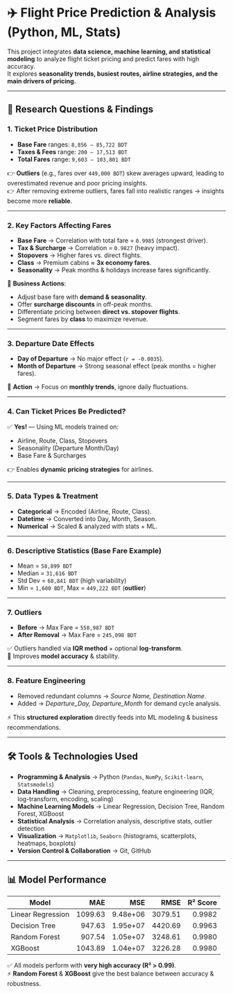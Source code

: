 # ✈️ Flight Price Prediction & Analysis (Python, ML, Stats)

This project integrates **data science, machine learning, and statistical modeling** to analyze flight ticket pricing and predict fares with high accuracy.  
It explores **seasonality trends, busiest routes, airline strategies, and the main drivers of pricing.**

---

## 🔎 Research Questions & Findings

### 1. Ticket Price Distribution
- **Base Fare** ranges: `8,856 – 85,722 BDT`  
- **Taxes & Fees** range: `200 – 17,513 BDT`  
- **Total Fares** range: `9,603 – 103,801 BDT`  

👉 **Outliers** (e.g., fares over `449,000 BDT`) skew averages upward, leading to overestimated revenue and poor pricing insights.  
👉 After removing extreme outliers, fares fall into realistic ranges → insights become more **reliable**.  

---

### 2. Key Factors Affecting Fares
- **Base Fare** → Correlation with total fare = `0.9985` (strongest driver).  
- **Tax & Surcharge** → Correlation = `0.9827` (heavy impact).  
- **Stopovers** → Higher fares vs. direct flights.  
- **Class** → Premium cabins ≈ **3x economy fares**.  
- **Seasonality** → Peak months & holidays increase fares significantly.  

📌 **Business Actions**:
- Adjust base fare with **demand & seasonality**.  
- Offer **surcharge discounts** in off-peak months.  
- Differentiate pricing between **direct vs. stopover flights**.  
- Segment fares by **class** to maximize revenue.  

---

### 3. Departure Date Effects
- **Day of Departure** → No major effect (`r = -0.0035`).  
- **Month of Departure** → Strong seasonal effect (peak months = higher fares).  

📌 **Action** → Focus on **monthly trends**, ignore daily fluctuations.  

---

### 4. Can Ticket Prices Be Predicted?
✅ **Yes!** — Using ML models trained on:  
- Airline, Route, Class, Stopovers  
- Seasonality (Departure Month/Day)  
- Base Fare & Surcharges  

👉 Enables **dynamic pricing strategies** for airlines.  

---

### 5. Data Types & Treatment
- **Categorical** → Encoded (Airline, Route, Class).  
- **Datetime** → Converted into Day, Month, Season.  
- **Numerical** → Scaled & analyzed with stats + ML.  

---

### 6. Descriptive Statistics (Base Fare Example)
- Mean = `58,899 BDT`  
- Median = `31,616 BDT`  
- Std Dev = `68,841 BDT` (high variability)  
- Min = `1,600 BDT`, Max = `449,222 BDT` (**outlier**)  

---

### 7. Outliers
- **Before** → Max Fare = `558,987 BDT`  
- **After Removal** → Max Fare = `245,098 BDT`  

✅ Outliers handled via **IQR method** + optional **log-transform**.  
📌 Improves **model accuracy** & stability.  

---

### 8. Feature Engineering
- Removed redundant columns → *Source Name, Destination Name*.  
- Added → *Departure_Day, Departure_Month* for demand cycle analysis.  

⚡ This **structured exploration** directly feeds into ML modeling & business recommendations.  

---

## 🛠️ Tools & Technologies Used
- **Programming & Analysis** → Python (`Pandas`, `NumPy`, `Scikit-learn`, `Statsmodels`)  
- **Data Handling** → Cleaning, preprocessing, feature engineering (IQR, log-transform, encoding, scaling)  
- **Machine Learning Models** → Linear Regression, Decision Tree, Random Forest, XGBoost  
- **Statistical Analysis** → Correlation analysis, descriptive stats, outlier detection  
- **Visualization** → `Matplotlib`, `Seaborn` (histograms, scatterplots, heatmaps, boxplots)  
- **Version Control & Collaboration** → Git, GitHub  

---

## 📊 Model Performance

| Model              | MAE        | MSE           | RMSE       | R² Score |
|--------------------|-----------:|--------------:|-----------:|---------:|
| Linear Regression  | 1099.63    | 9.48e+06      | 3079.51    | 0.9982   |
| Decision Tree      | 947.63     | 1.95e+07      | 4420.69    | 0.9963   |
| Random Forest      | 907.54     | 1.05e+07      | 3248.61    | 0.9980   |
| XGBoost            | 1043.89    | 1.04e+07      | 3226.28    | 0.9980   |

✅ All models perform with **very high accuracy (R² > 0.99)**.  
⚡ **Random Forest** & **XGBoost** give the best balance between accuracy & robustness.  
